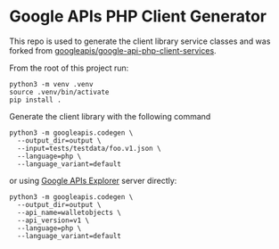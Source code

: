 # Google APIs PHP Client Generator

This repo is used to generate the client library service classes and was forked from [googleapis/google-api-php-client-services](https://github.com/googleapis/google-api-php-client-services).

From the root of this project run:

```
python3 -m venv .venv
source .venv/bin/activate
pip install .
```

Generate the client library with the following command

```
python3 -m googleapis.codegen \
  --output_dir=output \
  --input=tests/testdata/foo.v1.json \
  --language=php \
  --language_variant=default
```

or using [Google APIs Explorer](https://developers.google.com/apis-explorer/) server directly:

```
python3 -m googleapis.codegen \
  --output_dir=output \
  --api_name=walletobjects \
  --api_version=v1 \
  --language=php \
  --language_variant=default
```
